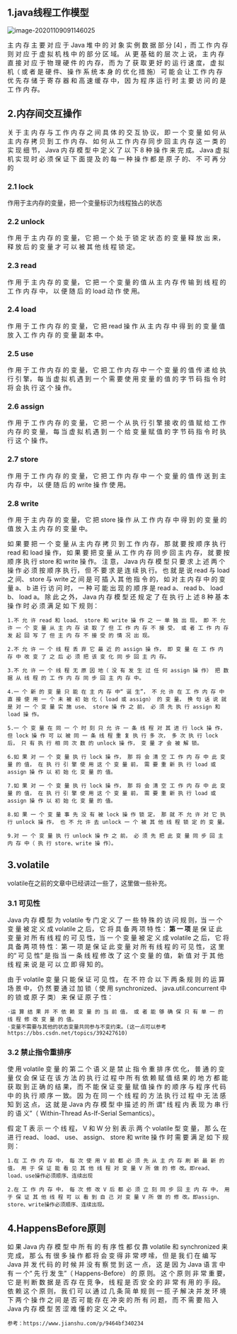## 1.java线程工作模型

![image-20201109091146025](http://kyle-pic.oss-cn-hangzhou.aliyuncs.com/img/image-20201109091146025.png)

主 内 存 主 要 对 应 于 Java 堆 中 的 对 象 实 例 数 据 部 分 [4] ，而 工 作 内 存 则 对 应 于 虚 拟 机 栈 中 的 部 分 区 域。 从 更 基 础 的 层 次 上 说， 主 内 存 直 接 对 应 于 物 理 硬 件 的 内 存， 而 为 了 获 取 更 好 的 运 行 速 度， 虚 拟 机（ 或 者 是 硬 件、 操 作 系 统 本 身 的 优 化 措 施） 可 能 会 让 工 作 内 存 优 先 存 储 于 寄 存 器 和 高 速 缓 存 中， 因 为 程 序 运 行 时 主 要 访 问 的 是 工 作 内 存。



## 2.内存间交互操作

关 于 主 内 存 与 工 作 内 存 之 间 具 体 的 交 互 协 议， 即 一 个 变 量 如 何 从 主 内 存 拷 贝 到 工 作 内 存、 如 何 从 工 作 内 存 同 步 回 主 内 存 这 一 类 的 实 现 细 节， Java 内 存 模 型 中 定 义 了 以 下 8 种 操 作 来 完 成。 Java 虚 拟 机 实 现 时 必 须 保 证 下 面 提 及 的 每 一 种 操 作 都 是 原 子 的、 不 可 再 分 的

### 2.1 lock

作用于主内存的变量，把一个变量标识为线程独占的状态

### 2.2 unlock

作 用 于 主 内 存 的 变 量， 它 把 一 个 处 于 锁 定 状 态 的 变 量 释 放 出 来， 释 放 后 的 变 量 才 可 以 被 其 他 线 程 锁 定。

### 2.3 read

作 用 于 主 内 存 的 变 量， 它 把 一 个 变 量 的 值 从 主 内 存 传 输 到 线 程 的 工 作 内 存 中， 以 便 随 后 的 load 动 作 使 用。

### 2.4 load

作 用 于 工 作 内 存 的 变 量， 它 把 read 操 作 从 主 内 存 中 得 到 的 变 量 值 放 入 工 作 内 存 的 变 量 副 本 中。

### 2.5 use

作 用 于 工 作 内 存 的 变 量， 它 把 工 作 内 存 中 一 个 变 量 的 值 传 递 给 执 行 引 擎， 每 当 虚 拟 机 遇 到 一 个 需 要 使 用 变 量 的 值 的 字 节 码 指 令 时 将 会 执 行 这 个 操 作。

### 2.6 assign

作 用 于 工 作 内 存 的 变 量， 它 把 一 个 从 执 行 引 擎 接 收 的 值 赋 给 工 作 内 存 的 变 量， 每 当 虚 拟 机 遇 到 一 个 给 变 量 赋 值 的 字 节 码 指 令 时 执 行 这 个 操 作。

### 2.7 store

作 用 于 工 作 内 存 的 变 量， 它 把 工 作 内 存 中 一 个 变 量 的 值 传 送 到 主 内 存 中， 以 便 随 后 的 write 操 作 使 用。

### 2.8 write

作 用 于 主 内 存 的 变 量， 它 把 store 操 作 从 工 作 内 存 中 得 到 的 变 量 的 值 放 入 主 内 存 的 变 量 中。



如 果 要 把 一 个 变 量 从 主 内 存 拷 贝 到 工 作 内 存， 那 就 要 按 顺 序 执 行 read 和 load 操 作， 如 果 要 把 变 量 从 工 作 内 存 同 步 回 主 内 存， 就 要 按 顺 序 执 行 store 和 write 操 作。 注 意， Java 内 存 模 型 只 要 求 上 述 两 个 操 作 必 须 按 顺 序 执 行， 但 不 要 求 是 连 续 执 行。 也 就 是 说 read 与 load 之 间、 store 与 write 之 间 是 可 插 入 其 他 指 令 的， 如 对 主 内 存 中 的 变 量 a、 b 进 行 访 问 时， 一 种 可 能 出 现 的 顺 序 是 read a、 read b、 load b、 load a。 除 此 之 外， Java 内 存 模 型 还 规 定 了 在 执 行 上 述 8 种 基 本 操 作 时 必 须 满 足 如 下 规 则：

```
1.不 允 许 read 和 load、 store 和 write 操 作 之 一 单 独 出 现， 即 不 允 许 一 个 变 量 从 主 内 存 读 取 了 但 工 作 内 存 不 接 受， 或 者 工 作 内 存 发 起 回 写 了 但 主 内 存 不 接 受 的 情 况 出 现。

2.不 允 许 一 个 线 程 丢 弃 它 最 近 的 assign 操 作， 即 变 量 在 工 作 内 存 中 改 变 了 之 后 必 须 把 该 变 化 同 步 回 主 内 存。

3.不 允 许 一 个 线 程 无 原 因 地（ 没 有 发 生 过 任 何 assign 操 作） 把 数 据 从 线 程 的 工 作 内 存 同 步 回 主 内 存 中。

4.一 个 新 的 变 量 只 能 在 主 内 存 中“ 诞 生”， 不 允 许 在 工 作 内 存 中 直 接 使 用 一 个 未 被 初 始 化（ load 或 assign） 的 变 量， 换 句 话 说 就 是 对 一 个 变 量 实 施 use、 store 操 作 之 前， 必 须 先 执 行 assign 和 load 操 作。

5.一 个 变 量 在 同 一 个 时 刻 只 允 许 一 条 线 程 对 其 进 行 lock 操 作， 但 lock 操 作 可 以 被 同 一 条 线 程 重 复 执 行 多 次， 多 次 执 行 lock 后， 只 有 执 行 相 同 次 数 的 unlock 操 作， 变 量 才 会 被 解 锁。

6.如 果 对 一 个 变 量 执 行 lock 操 作， 那 将 会 清 空 工 作 内 存 中 此 变 量 的 值， 在 执 行 引 擎 使 用 这 个 变 量 前， 需 要 重 新 执 行 load 或 assign 操 作 以 初 始 化 变 量 的 值。

7.如 果 对 一 个 变 量 执 行 lock 操 作， 那 将 会 清 空 工 作 内 存 中 此 变 量 的 值， 在 执 行 引 擎 使 用 这 个 变 量 前， 需 要 重 新 执 行 load 或 assign 操 作 以 初 始 化 变 量 的 值。

8.如 果 一 个 变 量 事 先 没 有 被 lock 操 作 锁 定， 那 就 不 允 许 对 它 执 行 unlock 操 作， 也 不 允 许 去 unlock 一 个 被 其 他 线 程 锁 定 的 变 量。

9.对 一 个 变 量 执 行 unlock 操 作 之 前， 必 须 先 把 此 变 量 同 步 回 主 内 存 中（ 执 行 store、write 操 作）。
```



## 3.volatile

volatile在之前的文章中已经讲过一些了，这里做一些补充。

### 3.1 可见性

Java 内 存 模 型 为 volatile 专 门 定 义 了 一 些 特 殊 的 访 问 规 则，当 一 个 变 量 被 定 义 成 volatile 之 后， 它 将 具 备 两 项 特 性： **第 一 项** 是 保 证 此 变 量 对 所 有 线 程 的 可 见 性，当 一 个 变 量 被 定 义 成 volatile 之 后， 它 将 具 备 两 项 特 性： 第 一 项 是 保 证 此 变 量 对 所 有 线 程 的 可 见 性， 这 里 的“ 可 见 性” 是 指 当 一 条 线 程 修 改 了 这 个 变 量 的 值， 新 值 对 于 其 他 线 程 来 说 是 可 以 立 即 得 知 的。

由 于 volatile 变 量 只 能 保 证 可 见 性， 在 不 符 合 以 下 两 条 规 则 的 运 算 场 景 中， 仍 然 要 通 过 加 锁（ 使 用 synchronized、 java.util.concurrent 中 的 锁 或 原 子 类） 来 保 证 原 子 性：

```
·运 算 结 果 并 不 依 赖 变 量 的 当 前 值， 或 者 能 够 确 保 只 有 单 一 的 线 程 修 改 变 量 的 值。 
·变量不需要与其他的状态变量共同参与不变约束。(这一点可以参考https://bbs.csdn.net/topics/392427610)
```



### 3.2 禁止指令重排序

使 用 volatile 变 量 的 第 二 个 语 义 是 禁 止 指 令 重 排 序 优 化， 普 通 的 变 量 仅 会 保 证 在 该 方 法 的 执 行 过 程 中 所 有 依 赖 赋 值 结 果 的 地 方 都 能 获 取 到 正 确 的 结 果， 而 不 能 保 证 变 量 赋 值 操 作 的 顺 序 与 程 序 代 码 中 的 执 行 顺 序 一 致。 因 为 在 同 一 个 线 程 的 方 法 执 行 过 程 中 无 法 感 知 到 这 点， 这 就 是 Java 内 存 模 型 中 描 述 的 所 谓“ 线 程 内 表 现 为 串 行 的 语 义”（ Within-Thread As-If-Serial Semantics）。



假 定 T 表 示 一 个 线 程， V 和 W 分 别 表 示 两 个 volatile 型 变 量， 那 么 在 进 行 read、 load、 use、 assign、 store 和 write 操 作 时 需 要 满 足 如 下 规 则：

```
1.在 工 作 内 存 中， 每 次 使 用 V 前 都 必 须 先 从 主 内 存 刷 新 最 新 的 值， 用 于 保 证 能 看 见 其 他 线 程 对 变 量 V 所 做 的 修 改。即read、load、use操作必须顺序、连续出现

2.在 工 作 内 存 中， 每 次 修 改 V 后 都 必 须 立 刻 同 步 回 主 内 存 中， 用 于 保 证 其 他 线 程 可 以 看 到 自 己 对 变 量 V 所 做 的 修 改。即assign、store、write操作必须顺序、连续出现。
```



## 4.HappensBefore原则

如 果 Java 内 存 模 型 中 所 有 的 有 序 性 都 仅 靠 volatile 和 synchronized 来 完 成， 那 么 有 很 多 操 作 都 将 会 变 得 非 常 啰 嗦， 但 是 我 们 在 编 写 Java 并 发 代 码 的 时 候 并 没 有 察 觉 到 这 一 点， 这 是 因 为 Java 语 言 中 有 一 个“ 先 行 发 生”（ Happens-Before） 的 原 则。 这 个 原 则 非 常 重 要， 它 是 判 断 数 据 是 否 存 在 竞 争， 线 程 是 否 安 全 的 非 常 有 用 的 手 段。 依 赖 这 个 原 则， 我 们 可 以 通 过 几 条 简 单 规 则 一 揽 子 解 决 并 发 环 境 下 两 个 操 作 之 间 是 否 可 能 存 在 冲 突 的 所 有 问 题， 而 不 需 要 陷 入 Java 内 存 模 型 苦 涩 难 懂 的 定 义 之 中。

```
参考：https://www.jianshu.com/p/9464bf340234
```

